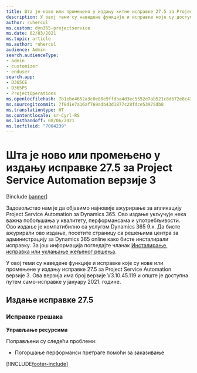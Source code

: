 ```yaml
---
title: Шта је ново или промењено у издању хитне исправке 27.5 за Project Service Automation верзије 3
description: У овој теми су наведене функције и исправке које су доступне у издању хитне исправке 27.5 за Project Service Automation верзије 3.
author: ruhercul
ms.custom: dyn365-projectservice
ms.date: 02/03/2021
ms.topic: article
ms.author: ruhercul
audience: Admin
search.audienceType:
- admin
- customizer
- enduser
search.app:
- D365CE
- D365PS
- ProjectOperations
ms.openlocfilehash: 7b1ebe4652a3c0e80e9ffdba4d3ec5552e7ab521c8d672e8c43dbbcf461a92d6
ms.sourcegitcommit: 7f8d1e7a16af769adb43d1877c28fdce53975db8
ms.translationtype: HT
ms.contentlocale: sr-Cyrl-RS
ms.lasthandoff: 08/06/2021
ms.locfileid: "7004239"
---
```

# <a name="whats-new-or-changed-in-project-service-automation-update-release-275-v3"></a>Шта је ново или промењено у издању исправке 27.5 за Project Service Automation верзије 3

[!include [banner](../includes/psa-now-project-operations.md)]

Задовољство нам је да објавимо најновије ажурирање за апликацију Project Service Automation за Dynamics 365. Ово издање укључује нека важна побољшања у квалитету, перформансама и употребљивости. Ово издање је компатибилно са услугом Dynamics 365 9.x. Да бисте ажурирали ово издање, посетите страницу са решењима центра за администрацију за Dynamics 365 online како бисте инсталирали исправку. За још информација погледајте чланак [Инсталирање, исправка или уклањање жељеног решења](/power-platform/admin/install-remove-preferred-solution).

У овој теми су наведене функције и исправке које су нове или промењене у издању исправке 27.5 за Project Service Automation верзије 3. Ова верзија има број верзије V3.10.45.119 и опште је доступна путем само-исправке у јануару 2021. године.

## <a name="update-release-275"></a>Издање исправке 27.5

### <a name="bug-fixes"></a>Исправке грешака


**Управљање ресурсима**

Поправљени су следећи проблеми:

- Погоршање перформанси претраге помоћи за заказивање


[!INCLUDE[footer-include](../includes/footer-banner.md)]